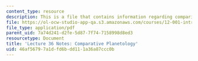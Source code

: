 ```yaml
---
content_type: resource
description: This is a file that contains information regarding comparitive planetology.
file: https://ol-ocw-studio-app-qa.s3.amazonaws.com/courses/12-001-introduction-to-geology-fall-2013/46af56797a1dfd6bdd111a36a87ccc0b_MIT12_001F13_Lec36Notes.pdf
file_type: application/pdf
parent_uid: 7a74d241-d2fe-5d87-7f74-7158998d8ed3
resourcetype: Document
title: 'Lecture 36 Notes: Comparative Planetology'
uid: 46af5679-7a1d-fd6b-dd11-1a36a87ccc0b
---
```

